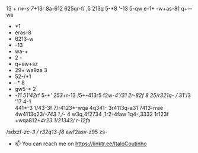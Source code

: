 13 +
r*w-s
7*+13r
8a-612
625qr-f/ ,5
213q
5-*8
'-13
5-qw
e-1+ 
 -w+as-81 
 q+--wa
 - *1
 - eras-8
 - 6213-w
 - -13
 - wa-+
 - 2 -
 - q+aw+sz
 - 29+ wa9za 3
 - 52-/*1
 - -* 8
 - gw5-* 2
 - *-11
51'42*rf
5-+*'
253*+r-13
/5+-413r5
f2w-*4'/31
2r-82f  8 25/r321q-
/* 31'/3 '17 4-1  
441*-3 
1/43-3f
7/r4123*-wqa
4q341-
3r4113q-a31
7413-rrae
4w4113q23/*-743
1,/*-
4
w3q,4f2734
,1r2-4faw
1q4-,3332
1r123f
+wqa812+*4r23
1/21343/
r-12f*a

/sdxzf-*zc-3
/*
*r32q13-f8*
awf2asv-z95
zs-
- 📫 You can reach me on https://linktr.ee/ItaloCoutinho
